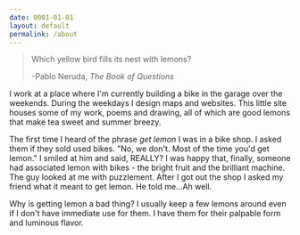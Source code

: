 ```yaml
---
date: 0001-01-01
layout: default
permalink: /about
---
```


> Which yellow bird
> fills its nest with lemons?
>
> -Pablo Neruda, _The Book of Questions_


I work at a place where I'm currently building a bike in the garage over the weekends. During the weekdays I design maps and websites. This little site houses some of my work, poems and drawing, all of which are good lemons that make tea sweet and summer breezy.

The first time I heard of the phrase _get lemon_ I was in a bike shop. I asked them if they sold used bikes. "No, we don't. Most of the time you'd get lemon." I smiled at him and said, REALLY? I was happy that, finally, someone had associated lemon with bikes - the bright fruit and the brilliant machine. The guy looked at me with puzzlement. After I got out the shop I asked my friend what it meant to get lemon. He told me...Ah well.

Why is getting lemon a bad thing? I usually keep a few lemons around even if I don't have immediate use for them. I have them for their palpable form and luminous flavor.